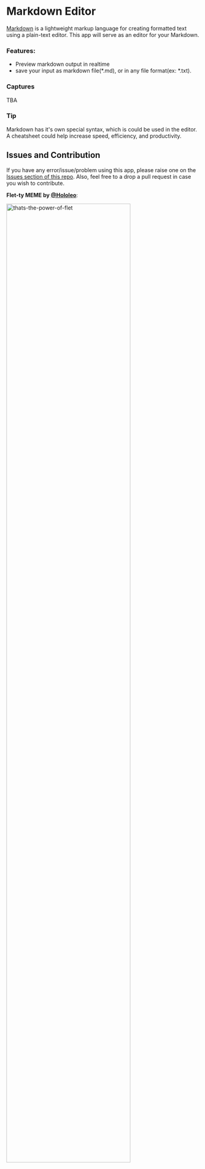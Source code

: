 # Markdown Editor

[Markdown](https://en.wikipedia.org/wiki/Markdown) is a lightweight markup language for creating formatted text using a plain-text editor.
This app will serve as an editor for your Markdown.


### Features:
- Preview markdown output in realtime
- save your input as markdown file(*.md), or in any file format(ex: *.txt).

### Captures
TBA

### Tip
Markdown has it's own special syntax, which is could be used in the editor. A cheatsheet could help increase speed, efficiency, and productivity.

## Issues and Contribution
If you have any error/issue/problem using this app, please raise one on the [Issues section of this repo]().
Also, feel free to a drop a pull request in case you wish to contribute.

**Flet-ty MEME by [@Hololeo](https://github.com/hololeo)**:

<img src="https://user-images.githubusercontent.com/98978078/195565736-170f1aea-ed0b-433c-ab2d-3a34d23a6994.jpeg" alt="thats-the-power-of-flet" width=80% align="center">
